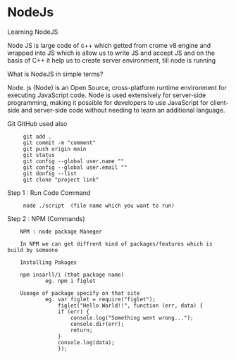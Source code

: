 # NodeJs
Learning NodeJS


 Node JS is large code of c++ which getted from crome v8 engine and wrapped into JS 
 which is allow us to write JS and accept JS and 
 on the basis of C++ it help us to create server environment, till node is running  

 What is NodeJS in simple terms?

  Node. js (Node) is an Open Source, cross-platform runtime environment for executing JavaScript code.
  Node is used extensively for server-side programming, 
  making it possible for developers to use JavaScript for 
  client-side and server-side code without needing to learn an additional language.

  Git GitHub used also
         
         git add .
         git commit -m "comment"
         git push origin main
         git status 
         git config --global user.name ""
         git config --global user.email ""
         git donfig --list
         git clone "project link"


Step 1 : Run Code Command

         node ./script  (file name which you want to run)

Step 2 : NPM (Commands)

        NPM : node package Maneger

        In NPM we can get diffrent kind of packages/features which is build by someone

        Installing Pakages 

        npm insarll/i (that package name)
                eg. npm i figlet 

        Useage of package specify on that site
                eg. var figlet = require("figlet");
                    figlet("Hello World!!", function (err, data) {
                    if (err) {
                        console.log("Something went wrong...");
                        console.dir(err);
                        return;
                    }
                    console.log(data);
                    });




